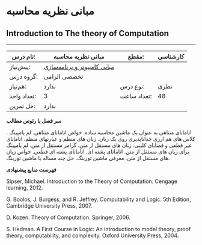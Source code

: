 # مبانی نظریه محاسبه
## Introduction to The theory of Computation
_______________________________________________________________________________
| نام درس:    | مبانی نظریه محاسبه                                                            | مقطع:       | کارشناسی     |
| ----------- | ----------------------------------------------------------------------------- | ----------- | ------------ |
| پیش‌نیاز:   | [مبانی کامپیوتر و برنامه‌سازی](base/Fundamentals-of-Computer-Programming.md)
 | گروه درس:   | تخصصی الزامی |
| هم‌نیاز:    | ندارد                                                                         | نوع درس:    | نظری         |
| تعداد واحد: | 3                                                                             | تعداد ساعت: | 48           |
| حل تمرین:   |  ندارد                                                                        |             |              |

**سر فصل یا رئوس مطالب**

اتاماتای متناهی به عنوان یک ماشین محاسبه ساده. خواص اتاماتای متناهی. لم پامپینگ . کلاس های هم ارزی جداناپذیری روی یک زبان.  زبان های منظم و عبارتهای منظم. اتاماتای غیر قطعی و قضایای کلینی. زبان های مستقل از متن. گرامر مستقل از متن. لم پامپینگ برای زبان های مستقل از متن. اتاماتای پشته ای. اتاماتای پشته ای قطعی. خواص زبان های مستقل از متن. معرفی ماشین تورینگ. حل چند مساله با ماشین تورینگ.

**فهرست منابع پیشنهادی**

Sipser, Michael. Introduction to the Theory of Computation. Cengage learning, 2012.

G. Boolos, J. Burgess, and R. Jeffrey. Computability and Logic. 5th Edition, Cambridge University Press, 2007.

D. Kozen. Theory of Computation. Springer, 2006.

S. Hedman. A First Course in Logic: An introduction to model theory, proof theory, computability, and complexity. Oxford University Press, 2004.
